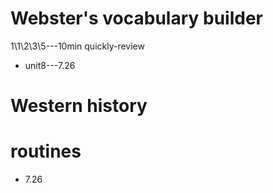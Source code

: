 # Webster's vocabulary builder
1\1\2\3\5---10min quickly-review

* unit8---7.26


# Western history

# routines
* 7.26

